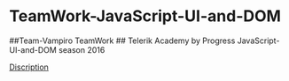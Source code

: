 # TeamWork-JavaScript-UI-and-DOM
##Team-Vampiro TeamWork ##
Telerik Academy by Progress
JavaScript-UI-and-DOM season 2016

[Discription](https://github.com/Team-Vampiro/TeamWork-JavaScript-UI-and-DOM/Project_Description.md)
